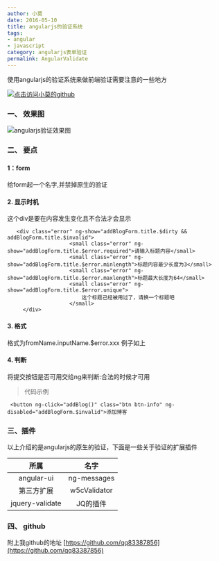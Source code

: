 ```yaml
---
author: 小莫
date: 2016-05-10
title: angularjs的验证系统
tags:
- angular
- javascript
category: angularjs表单验证
permalink: AngularValidate
---
```

使用angularjs的验证系统来做前端验证需要注意的一些地方
<!--more-->
[![点击访问小莫的github](http://static.xiaomo.info/images/angular.png)](https://github.com/qq83387856)
### 一、 效果图
 ![angularjs验证效果图](http://static.xiaomo.info/images/validate.gif)
### 二、 要点
#### 1：form
给form起一个名字,并禁掉原生的验证
#### 2. 显示时机

这个div是要在内容发生变化且不合法才会显示


```
   <div class="error" ng-show="addBlogForm.title.$dirty && addBlogForm.title.$invalid">
                    <small class="error" ng-show="addBlogForm.title.$error.required">请输入标题内容</small>
                    <small class="error" ng-show="addBlogForm.title.$error.minlength">标题内容最少长度为3</small>
                    <small class="error" ng-show="addBlogForm.title.$error.maxlength">标题最大长度为64</small>
                    <small class="error" ng-show="addBlogForm.title.$error.unique">
                        这个标题己经被用过了，请换一个标题吧
                    </small>
     </div>
```

#### 3. 格式
格式为fromName.inputName.$error.xxx   例子如上

#### 4. 判断
将提交按钮是否可用交给ng来判断:合法的时候才可用

>代码示例

```
 <button ng-click="addBlog()" class="btn btn-info" ng-disabled="addBlogForm.$invalid">添加博客
```
### 三、插件
 以上介绍的是angularjs的原生的验证，下面是一些关于验证的扩展插件

|所属|名字|
| :-----: |:-----:|
|angular-ui|ng-messages|
|第三方扩展| w5cValidator|
|jquery-validate|JQ的插件|

### 四、 github
附上我github的地址
   [https://github.com/qq83387856](https://github.com/qq83387856)
